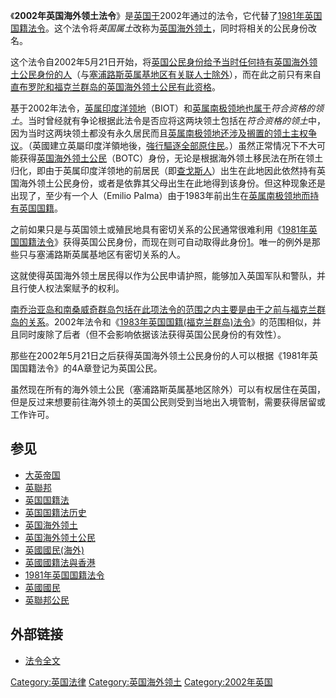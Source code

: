 《**2002年英国海外领土法令**》是[英国于](https://zh.wikipedia.org/wiki/英国 "wikilink")2002年通过的法令，它代替了[1981年英国国籍法令](https://zh.wikipedia.org/wiki/1981年英国国籍法令 "wikilink")。这个法令将*英国属土*改称为[英国海外领土](https://zh.wikipedia.org/wiki/英国海外领土 "wikilink")，同时将相关的公民身份改名。

这个法令自2002年5月21日开始，将[英国公民身份给予当时任何持有](https://zh.wikipedia.org/wiki/英国国籍法 "wikilink")[英国海外领土公民身份的人](https://zh.wikipedia.org/wiki/英国海外领土公民 "wikilink")（与[塞浦路斯英属基地区有关联人士除外](https://zh.wikipedia.org/wiki/塞浦路斯英属基地区 "wikilink")），而在此之前只有来自[直布罗陀和](../Page/直布罗陀.md "wikilink")[福克兰群岛的英国海外领土公民有此资格](../Page/福克兰群岛.md "wikilink")。

基于2002年法令，[英属印度洋领地](https://zh.wikipedia.org/wiki/英属印度洋领地 "wikilink")（BIOT）和[英属南极领地也属于](../Page/英属南极领地.md "wikilink")*符合资格的领土*。当时曾经就有争论根据此法令是否应将这两块领土包括在*符合资格的领土*中，因为当时这两块领土都没有永久居民而且[英属南极领地还涉及搁置的领土主权争议](../Page/英属南极领地.md "wikilink")。（英國建立英屬印度洋領地後，[強行驅逐全部原住民](https://zh.wikipedia.org/wiki/英國對查戈斯群島原住民的驅逐 "wikilink")。）虽然正常情况下不大可能获得[英国海外领土公民](https://zh.wikipedia.org/wiki/英国海外领土公民 "wikilink")（BOTC）身份，无论是根据海外领土移民法在所在领土归化，即由于英属印度洋领地的前居民（即[查戈斯人](https://zh.wikipedia.org/wiki/查戈斯人 "wikilink")）出生在此地因此依然持有英国海外领土公民身份，或者是依靠其父母出生在此地得到该身份。但这种现象还是出现了，至少有一个人（Emilio
Palma）由于1983年前出生在[英属南极领地而持有英国国籍](../Page/英属南极领地.md "wikilink")。

之前如果只是与英国领土或殖民地具有密切关系的公民通常很难利用《[1981年英国国籍法令](https://zh.wikipedia.org/wiki/1981年英国国籍法令 "wikilink")》获得英国公民身份，而现在则可自动取得此身份[1](https://archive.is/20120801152609/www.fco.gov.uk/servlet/Front?pagename=OpenMarket/Xcelerate/ShowPage&c=Page&cid=1013618138355%23acquire)。唯一的例外是那些只与塞浦路斯英属基地区有密切关系的人。

这就使得英国海外领土居民得以作为公民申请护照，能够加入英国军队和警队，并且行使人权法案赋予的权利。

[南乔治亚岛和南桑威奇群岛包括在此项法令的范围之内主要是由于之前与](https://zh.wikipedia.org/wiki/南乔治亚岛和南桑威奇群岛 "wikilink")[福克兰群岛的关系](../Page/福克兰群岛.md "wikilink")。2002年法令和《[1983年英国国籍(福克兰群岛)法令](https://zh.wikipedia.org/wiki/1983年英国国籍\(福克兰群岛\)法令 "wikilink")》的范围相似，并且同时废除了后者（但不会影响依据该法获得英国公民身份的有效性）。

那些在2002年5月21日之后获得英国海外领土公民身份的人可以根据《1981年英国国籍法令》的4A章登记为英国公民。

虽然现在所有的海外领土公民（塞浦路斯英属基地区除外）可以有权居住在英国，但是反过来想要前往海外领土的英国公民则受到当地出入境管制，需要获得居留或工作许可。

## 参见

  - [大英帝国](../Page/大英帝国.md "wikilink")
  - [英聯邦](https://zh.wikipedia.org/wiki/英聯邦 "wikilink")
  - [英国国籍法](https://zh.wikipedia.org/wiki/英国国籍法 "wikilink")
  - [英国国籍法历史](https://zh.wikipedia.org/wiki/英国国籍法历史 "wikilink")
  - [英国海外领土](https://zh.wikipedia.org/wiki/英国海外领土 "wikilink")
  - [英国海外领土公民](https://zh.wikipedia.org/wiki/英国海外领土公民 "wikilink")
  - [英國國民(海外)](https://zh.wikipedia.org/wiki/英國國民\(海外\) "wikilink")
  - [英國國籍法與香港](../Page/英國國籍法與香港.md "wikilink")
  - [1981年英国国籍法令](https://zh.wikipedia.org/wiki/1981年英国国籍法令 "wikilink")
  - [英國國民](https://zh.wikipedia.org/wiki/英國國民 "wikilink")
  - [英聯邦公民](../Page/英聯邦公民.md "wikilink")

## 外部链接

  - [法令全文](http://www.opsi.gov.uk/acts/acts2002/20020008.htm)

[Category:英国法律](https://zh.wikipedia.org/wiki/Category:英国法律 "wikilink")
[Category:英国海外领土](https://zh.wikipedia.org/wiki/Category:英国海外领土 "wikilink")
[Category:2002年英国](https://zh.wikipedia.org/wiki/Category:2002年英国 "wikilink")